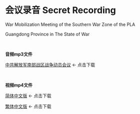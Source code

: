 # 会议录音 Secret Recording

War Mobilization Meeting of the Southern War Zone of the PLA

Guangdong Province in The State of War

&nbsp;

**音频mp3文件**

[中共解放军南部战区战争动员会议](https://drive.google.com/file/d/1WfvyxbWZHE9kEe2i-wiXbjPvyAhC_uW7/view?usp=sharing)    <- 点击下载

&nbsp;

**视频mp4文件**

[简体中文版](https://drive.google.com/file/d/1pTBJB6aCr27VYBww6lZfLIsMD4gi-ujf/view?usp=sharing)    <- 点击下载


[繁体中文版](https://drive.google.com/file/d/1U6ZT2epMyfGomh_JXmQir0tVx8f86HM1/view?usp=sharing)    <- 点击下载
